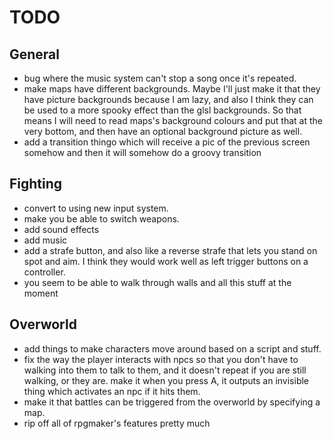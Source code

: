 TODO
====

General
----
- bug where the music system can't stop a song once it's repeated.
- make maps have different backgrounds. Maybe I'll just make it that they have
  picture backgrounds because I am lazy, and also I think they can be used to
  a more spooky effect than the glsl backgrounds. So that means I will need to
  read maps's background colours and put that at the very bottom, and then have
  an optional background picture as well.
- add a transition thingo which will receive a pic of the previous screen
  somehow and then it will somehow do a groovy transition


Fighting
--------
 - convert to using new input system.
 - make you be able to switch weapons.
 - add sound effects
 - add music
 - add a strafe button, and also like a reverse strafe that lets you stand on
   spot and aim. I think they would work well as left trigger buttons on a
   controller.
 - you seem to be able to walk through walls and all this stuff at the moment


Overworld
---------
 - add things to make characters move around based on a script and stuff.
 - fix the way the player interacts with npcs so that you don't have to walking
   into them to talk to them, and it doesn't repeat if you are still walking, or
   they are. make it when you press A, it outputs an invisible thing which
   activates an npc if it hits them.
 - make it that battles can be triggered from the overworld by specifying a map.
 - rip off all of rpgmaker's features pretty much
